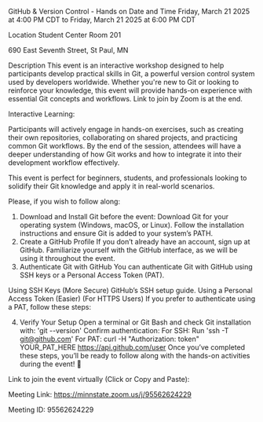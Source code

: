 GitHub & Version Control - Hands on
Date and Time
Friday, March 21 2025 at 4:00 PM CDT to
Friday, March 21 2025 at 6:00 PM CDT

Location
Student Center Room 201

690 East Seventh Street, St Paul, MN

Description
This event is an interactive workshop designed to help participants develop practical skills in Git, a powerful version control system used by developers worldwide. Whether you're new to Git or looking to reinforce your knowledge, this event will provide hands-on experience with essential Git concepts and workflows. 
Link to join by Zoom is at the end.

Interactive Learning:

Participants will actively engage in hands-on exercises, such as creating their own repositories, collaborating on shared projects, and practicing common Git workflows.  By the end of the session, attendees will have a deeper understanding of how Git works and how to integrate it into their development workflow effectively.

This event is perfect for beginners, students, and professionals looking to solidify their Git knowledge and apply it in real-world scenarios.

Please, if you wish to follow along:
1. Download and Install Git before the event:
Download Git for your operating system (Windows, macOS, or Linux).
Follow the installation instructions and ensure Git is added to your system’s PATH.
2. Create a GitHub Profile
If you don’t already have an account, sign up at GitHub.
Familiarize yourself with the GitHub interface, as we will be using it throughout the event.
3. Authenticate Git with GitHub
You can authenticate Git with GitHub using SSH keys or a Personal Access Token (PAT).

Using SSH Keys (More Secure)
            GitHub’s SSH setup guide.
Using a Personal Access Token (Easier) (For HTTPS Users)
If you prefer to authenticate using a PAT, follow these steps:

4. Verify Your Setup
Open a terminal or Git Bash and check Git installation with:
'git --version'
Confirm authentication:
For SSH: Run 'ssh -T git@github.com'
For PAT: curl -H "Authorization: token" YOUR_PAT_HERE https://api.github.com/user
Once you’ve completed these steps, you’ll be ready to follow along with the hands-on activities during the event! 🚀

Link to join the event virtually (Click or Copy and Paste): 

Meeting Link: https://minnstate.zoom.us/j/95562624229

Meeting ID: 95562624229
